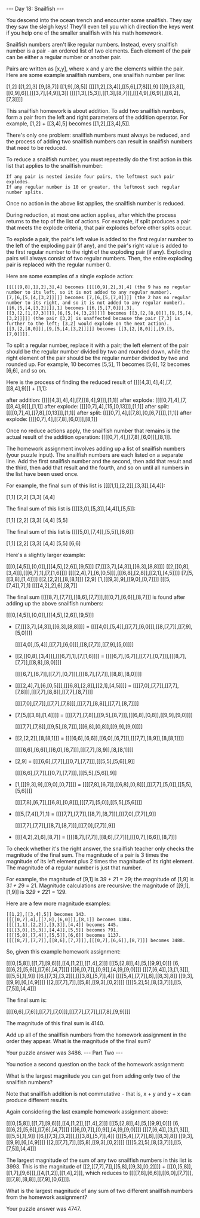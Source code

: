 --- Day 18: Snailfish ---

You descend into the ocean trench and encounter some snailfish. They say they saw the sleigh keys! They'll even tell you which direction the keys went if you help one of the smaller snailfish with his math homework.

Snailfish numbers aren't like regular numbers. Instead, every snailfish number is a pair - an ordered list of two elements. Each element of the pair can be either a regular number or another pair.

Pairs are written as [x,y], where x and y are the elements within the pair. Here are some example snailfish numbers, one snailfish number per line:

[1,2]
[[1,2],3]
[9,[8,7]]
[[1,9],[8,5]]
[[[[1,2],[3,4]],[[5,6],[7,8]]],9]
[[[9,[3,8]],[[0,9],6]],[[[3,7],[4,9]],3]]
[[[[1,3],[5,3]],[[1,3],[8,7]]],[[[4,9],[6,9]],[[8,2],[7,3]]]]

This snailfish homework is about addition. To add two snailfish numbers, form a pair from the left and right parameters of the addition operator. For example, [1,2] + [[3,4],5] becomes [[1,2],[[3,4],5]].

There's only one problem: snailfish numbers must always be reduced, and the process of adding two snailfish numbers can result in snailfish numbers that need to be reduced.

To reduce a snailfish number, you must repeatedly do the first action in this list that applies to the snailfish number:

    If any pair is nested inside four pairs, the leftmost such pair explodes.
    If any regular number is 10 or greater, the leftmost such regular number splits.

Once no action in the above list applies, the snailfish number is reduced.

During reduction, at most one action applies, after which the process returns to the top of the list of actions. For example, if split produces a pair that meets the explode criteria, that pair explodes before other splits occur.

To explode a pair, the pair's left value is added to the first regular number to the left of the exploding pair (if any), and the pair's right value is added to the first regular number to the right of the exploding pair (if any). Exploding pairs will always consist of two regular numbers. Then, the entire exploding pair is replaced with the regular number 0.

Here are some examples of a single explode action:

    [[[[[9,8],1],2],3],4] becomes [[[[0,9],2],3],4] (the 9 has no regular number to its left, so it is not added to any regular number).
    [7,[6,[5,[4,[3,2]]]]] becomes [7,[6,[5,[7,0]]]] (the 2 has no regular number to its right, and so it is not added to any regular number).
    [[6,[5,[4,[3,2]]]],1] becomes [[6,[5,[7,0]]],3].
    [[3,[2,[1,[7,3]]]],[6,[5,[4,[3,2]]]]] becomes [[3,[2,[8,0]]],[9,[5,[4,[3,2]]]]] (the pair [3,2] is unaffected because the pair [7,3] is further to the left; [3,2] would explode on the next action).
    [[3,[2,[8,0]]],[9,[5,[4,[3,2]]]]] becomes [[3,[2,[8,0]]],[9,[5,[7,0]]]].

To split a regular number, replace it with a pair; the left element of the pair should be the regular number divided by two and rounded down, while the right element of the pair should be the regular number divided by two and rounded up. For example, 10 becomes [5,5], 11 becomes [5,6], 12 becomes [6,6], and so on.

Here is the process of finding the reduced result of [[[[4,3],4],4],[7,[[8,4],9]]] + [1,1]:

after addition: [[[[[4,3],4],4],[7,[[8,4],9]]],[1,1]]
after explode:  [[[[0,7],4],[7,[[8,4],9]]],[1,1]]
after explode:  [[[[0,7],4],[15,[0,13]]],[1,1]]
after split:    [[[[0,7],4],[[7,8],[0,13]]],[1,1]]
after split:    [[[[0,7],4],[[7,8],[0,[6,7]]]],[1,1]]
after explode:  [[[[0,7],4],[[7,8],[6,0]]],[8,1]]

Once no reduce actions apply, the snailfish number that remains is the actual result of the addition operation: [[[[0,7],4],[[7,8],[6,0]]],[8,1]].

The homework assignment involves adding up a list of snailfish numbers (your puzzle input). The snailfish numbers are each listed on a separate line. Add the first snailfish number and the second, then add that result and the third, then add that result and the fourth, and so on until all numbers in the list have been used once.

For example, the final sum of this list is [[[[1,1],[2,2]],[3,3]],[4,4]]:

[1,1]
[2,2]
[3,3]
[4,4]

The final sum of this list is [[[[3,0],[5,3]],[4,4]],[5,5]]:

[1,1]
[2,2]
[3,3]
[4,4]
[5,5]

The final sum of this list is [[[[5,0],[7,4]],[5,5]],[6,6]]:

[1,1]
[2,2]
[3,3]
[4,4]
[5,5]
[6,6]

Here's a slightly larger example:

[[[0,[4,5]],[0,0]],[[[4,5],[2,6]],[9,5]]]
[7,[[[3,7],[4,3]],[[6,3],[8,8]]]]
[[2,[[0,8],[3,4]]],[[[6,7],1],[7,[1,6]]]]
[[[[2,4],7],[6,[0,5]]],[[[6,8],[2,8]],[[2,1],[4,5]]]]
[7,[5,[[3,8],[1,4]]]]
[[2,[2,2]],[8,[8,1]]]
[2,9]
[1,[[[9,3],9],[[9,0],[0,7]]]]
[[[5,[7,4]],7],1]
[[[[4,2],2],6],[8,7]]

The final sum [[[[8,7],[7,7]],[[8,6],[7,7]]],[[[0,7],[6,6]],[8,7]]] is found after adding up the above snailfish numbers:

  [[[0,[4,5]],[0,0]],[[[4,5],[2,6]],[9,5]]]
+ [7,[[[3,7],[4,3]],[[6,3],[8,8]]]]
= [[[[4,0],[5,4]],[[7,7],[6,0]]],[[8,[7,7]],[[7,9],[5,0]]]]

  [[[[4,0],[5,4]],[[7,7],[6,0]]],[[8,[7,7]],[[7,9],[5,0]]]]
+ [[2,[[0,8],[3,4]]],[[[6,7],1],[7,[1,6]]]]
= [[[[6,7],[6,7]],[[7,7],[0,7]]],[[[8,7],[7,7]],[[8,8],[8,0]]]]

  [[[[6,7],[6,7]],[[7,7],[0,7]]],[[[8,7],[7,7]],[[8,8],[8,0]]]]
+ [[[[2,4],7],[6,[0,5]]],[[[6,8],[2,8]],[[2,1],[4,5]]]]
= [[[[7,0],[7,7]],[[7,7],[7,8]]],[[[7,7],[8,8]],[[7,7],[8,7]]]]

  [[[[7,0],[7,7]],[[7,7],[7,8]]],[[[7,7],[8,8]],[[7,7],[8,7]]]]
+ [7,[5,[[3,8],[1,4]]]]
= [[[[7,7],[7,8]],[[9,5],[8,7]]],[[[6,8],[0,8]],[[9,9],[9,0]]]]

  [[[[7,7],[7,8]],[[9,5],[8,7]]],[[[6,8],[0,8]],[[9,9],[9,0]]]]
+ [[2,[2,2]],[8,[8,1]]]
= [[[[6,6],[6,6]],[[6,0],[6,7]]],[[[7,7],[8,9]],[8,[8,1]]]]

  [[[[6,6],[6,6]],[[6,0],[6,7]]],[[[7,7],[8,9]],[8,[8,1]]]]
+ [2,9]
= [[[[6,6],[7,7]],[[0,7],[7,7]]],[[[5,5],[5,6]],9]]

  [[[[6,6],[7,7]],[[0,7],[7,7]]],[[[5,5],[5,6]],9]]
+ [1,[[[9,3],9],[[9,0],[0,7]]]]
= [[[[7,8],[6,7]],[[6,8],[0,8]]],[[[7,7],[5,0]],[[5,5],[5,6]]]]

  [[[[7,8],[6,7]],[[6,8],[0,8]]],[[[7,7],[5,0]],[[5,5],[5,6]]]]
+ [[[5,[7,4]],7],1]
= [[[[7,7],[7,7]],[[8,7],[8,7]]],[[[7,0],[7,7]],9]]

  [[[[7,7],[7,7]],[[8,7],[8,7]]],[[[7,0],[7,7]],9]]
+ [[[[4,2],2],6],[8,7]]
= [[[[8,7],[7,7]],[[8,6],[7,7]]],[[[0,7],[6,6]],[8,7]]]

To check whether it's the right answer, the snailfish teacher only checks the magnitude of the final sum. The magnitude of a pair is 3 times the magnitude of its left element plus 2 times the magnitude of its right element. The magnitude of a regular number is just that number.

For example, the magnitude of [9,1] is 3*9 + 2*1 = 29; the magnitude of [1,9] is 3*1 + 2*9 = 21. Magnitude calculations are recursive: the magnitude of [[9,1],[1,9]] is 3*29 + 2*21 = 129.

Here are a few more magnitude examples:

    [[1,2],[[3,4],5]] becomes 143.
    [[[[0,7],4],[[7,8],[6,0]]],[8,1]] becomes 1384.
    [[[[1,1],[2,2]],[3,3]],[4,4]] becomes 445.
    [[[[3,0],[5,3]],[4,4]],[5,5]] becomes 791.
    [[[[5,0],[7,4]],[5,5]],[6,6]] becomes 1137.
    [[[[8,7],[7,7]],[[8,6],[7,7]]],[[[0,7],[6,6]],[8,7]]] becomes 3488.

So, given this example homework assignment:

[[[0,[5,8]],[[1,7],[9,6]]],[[4,[1,2]],[[1,4],2]]]
[[[5,[2,8]],4],[5,[[9,9],0]]]
[6,[[[6,2],[5,6]],[[7,6],[4,7]]]]
[[[6,[0,7]],[0,9]],[4,[9,[9,0]]]]
[[[7,[6,4]],[3,[1,3]]],[[[5,5],1],9]]
[[6,[[7,3],[3,2]]],[[[3,8],[5,7]],4]]
[[[[5,4],[7,7]],8],[[8,3],8]]
[[9,3],[[9,9],[6,[4,9]]]]
[[2,[[7,7],7]],[[5,8],[[9,3],[0,2]]]]
[[[[5,2],5],[8,[3,7]]],[[5,[7,5]],[4,4]]]

The final sum is:

[[[[6,6],[7,6]],[[7,7],[7,0]]],[[[7,7],[7,7]],[[7,8],[9,9]]]]

The magnitude of this final sum is 4140.

Add up all of the snailfish numbers from the homework assignment in the order they appear. What is the magnitude of the final sum?

Your puzzle answer was 3486.
--- Part Two ---

You notice a second question on the back of the homework assignment:

What is the largest magnitude you can get from adding only two of the snailfish numbers?

Note that snailfish addition is not commutative - that is, x + y and y + x can produce different results.

Again considering the last example homework assignment above:

[[[0,[5,8]],[[1,7],[9,6]]],[[4,[1,2]],[[1,4],2]]]
[[[5,[2,8]],4],[5,[[9,9],0]]]
[6,[[[6,2],[5,6]],[[7,6],[4,7]]]]
[[[6,[0,7]],[0,9]],[4,[9,[9,0]]]]
[[[7,[6,4]],[3,[1,3]]],[[[5,5],1],9]]
[[6,[[7,3],[3,2]]],[[[3,8],[5,7]],4]]
[[[[5,4],[7,7]],8],[[8,3],8]]
[[9,3],[[9,9],[6,[4,9]]]]
[[2,[[7,7],7]],[[5,8],[[9,3],[0,2]]]]
[[[[5,2],5],[8,[3,7]]],[[5,[7,5]],[4,4]]]

The largest magnitude of the sum of any two snailfish numbers in this list is 3993. This is the magnitude of [[2,[[7,7],7]],[[5,8],[[9,3],[0,2]]]] + [[[0,[5,8]],[[1,7],[9,6]]],[[4,[1,2]],[[1,4],2]]], which reduces to [[[[7,8],[6,6]],[[6,0],[7,7]]],[[[7,8],[8,8]],[[7,9],[0,6]]]].

What is the largest magnitude of any sum of two different snailfish numbers from the homework assignment?

Your puzzle answer was 4747.

